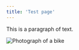 ```yaml
---
title: 'Test page'
---
```


This is a paragraph of text.

![Photograph of a bike](/images/bike.jpeg)
